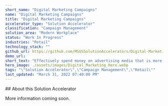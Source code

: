 ```yaml
---
short_name: "Digital Marketing Campaigns"
name: "Digital Marketing Campaigns"
title: "Digital Marketing Campaigns"
accelerator_type: "Solution Accelerator"
classification: "Campaign Management"
solution_area: "Modern Workplace"
status: "Work In Progress"
industries: "Retail"
technology_stack: ""
github_url: https://github.com/MSUSSolutionAccelerators/Digital-Marketing-Campaigns-Solution-Accelerator
demo_url: 
short_text: "Effectively spend money on advertising media that is more impactful to customers"
hero_image: ./assets/images/Digital_Marketing_Hero.webp
tags: "\"Solution Accelerator\",\"Campaign Management\",\"Retail\""
last_updated: "March 31, 2022 07:40:00 PM"
---
```

​​## About this Solution Accelerator

More information coming soon.